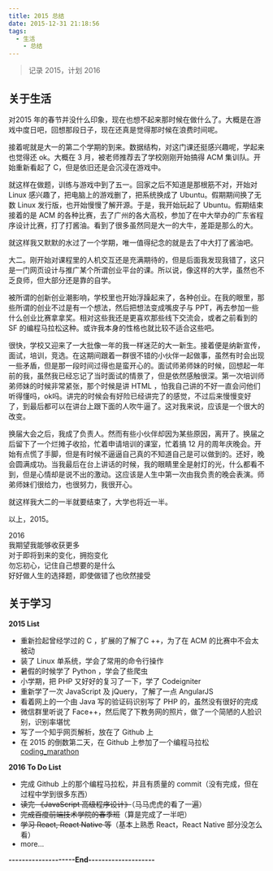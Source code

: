 ```yaml
---
title: 2015 总结
date: 2015-12-31 21:18:56
tags:
  - 生活
	- 总结
---
```

> 记录 2015，计划 2016

## 关于生活

对2015 年的春节并没什么印象，现在也想不起来那时候在做什么了。大概是在游戏中度日吧，回想那段日子，现在还真是觉得那时候在浪费时间呢。

接着呢就是大一的第二个学期的到来。数据结构，对这门课还挺感兴趣呢，学起来也觉得还 ok。大概在 3 月，被老师推荐去了学校刚刚开始搞得 ACM 集训队。开始重新看起了 C，但是依旧还是会沉浸在游戏中。

就这样在做题，训练与游戏中到了五一。回家之后不知道是那根筋不对，开始对 Linux 感兴趣了，把电脑上的游戏删了，把系统换成了 Ubuntu。假期期间换了无数 Linux 发行版，也开始慢慢了解开源。于是，我开始玩起了 Ubuntu。假期结束接着的是 ACM 的各种比赛，去了广州的各大高校，参加了在中大举办的广东省程序设计比赛，打了打酱油。看到了很多虽然同是大一的大牛，差距是那么的大。

就这样我又默默的水过了一个学期，唯一值得纪念的就是去了中大打了酱油吧。

大二。刚开始对课程里的人机交互还是充满期待的，但是后面我发现我错了，这只是一门网页设计与推广某个所谓创业平台的课。所以说，像这样的大学，虽然也不乏良师，但大部分还是靠的自学。

<!-- more -->
被所谓的创新创业潮影响，学校里也开始浮躁起来了，各种创业。在我的眼里，那些所谓的创业不过是有一个想法，然后把想法变成嘴皮子与 PPT，再去参加一些什么创业比赛拿拿奖。相对这些我还是更喜欢那些线下交流会，或者之前看到的 SF 的编程马拉松这种。或许我本身的性格也就比较不适合这些吧。

很快，学校又迎来了一大批像一年的我一样迷茫的大一新生。接着便是纳新宣传，面试，培训，竞选。在这期间跟着一群很不错的小伙伴一起做事，虽然有时会出现一些矛盾，但是那一段时间过得也是蛮开心的。面试师弟师妹的时候，回想起一年前的我，虽然我已经忘记了当时面试的情景了，但是依然感触很深。第一次培训师弟师妹的时候非常紧张，那个时候是讲 HTML ，怕我自己讲的不好一直会问他们听得懂吗，ok吗。讲完的时候会有好险已经讲完了的感觉，不过后来慢慢变好了，到最后都可以在讲台上跟下面的人吹牛逼了。这对我来说，应该是一个很大的改变。

换届大会之后，我成了负责人。然而有些小伙伴却因为某些原因，离开了。换届之后留下了一个烂摊子收拾，忙着申请培训的课室，忙着搞 12 月的周年庆晚会。开始有点慌了手脚，但是有时候不逼逼自己真的不知道自己是可以做到的。还好，晚会圆满成功。当我最后在台上讲话的时候，我的眼睛里全是射灯的光，什么都看不到，但是心情却是说不出的激动。这应该是人生中第一次由我负责的晚会表演。师弟师妹们很给力，也很努力，我很开心。

就这样我大二的一半就要结束了，大学也将近一半。

以上，2015。

2016   
我期望我能够收获更多  
对于即将到来的变化，拥抱变化  
勿忘初心，记住自己想要的是什么  
好好做人生的选择题，即使做错了也欣然接受

## 关于学习
**2015 List**
- 重新捡起曾经学过的 C ，扩展的了解了C ++，为了在 ACM 的比赛中不会太被动
- 装了 Linux 单系统，学会了常用的命令行操作
- 暑假的时候学了 Python ，学会了些爬虫
- 小学期，把 PHP 又好好的复习了一下，学了 Codeigniter
- 重新学了一次 JavaScript 及 jQuery，了解了一点 AngularJS
- 看着网上的一个由 Java 写的验证码识别写了 PHP 的，虽然没有很好的完成
- 微信群里听说了 Face++，然后爬了下教务网的照片，做了一个简陋的人脸识别，识别率堪忧
- 写了一个知乎网页解析，放在了 Github 上
- 在 2015 的倒数第二天，在 Github 上参加了一个编程马拉松 [coding_marathon](https://github.com/geekan/coding_marathon/issues/12)

**2016 To Do List**
- 完成 Github 上的那个编程马拉松，并且有质量的 commit（没有完成，但在过程中学到很多东西）
- ~~读完 《JavaScript 高级程序设计》~~（马马虎虎的看了一遍）
- ~~完成百度前端技术学院的春季班~~（算是完成了一半吧）
- ~~学习 React, React Native 等~~（基本上熟悉 React，React Native 部分没怎么看）
- more...

**--------------------End--------------------**
